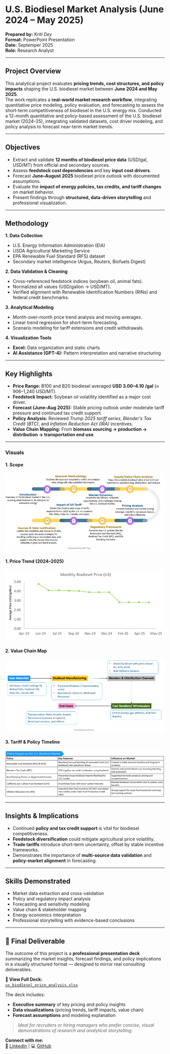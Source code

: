 # U.S. Biodiesel Market Analysis (June 2024 – May 2025)

**Prepared by:** *Kriti Dey*  
**Format:** PowerPoint Presentation  
**Date:** Septemper 2025  
**Role:** Research Analyst  

---

## Project Overview
This analytical project evaluates **pricing trends, cost structures, and policy impacts** shaping the U.S. biodiesel market between **June 2024 and May 2025**.  
The work replicates a **real-world market research workflow**, integrating quantitative price modeling, policy evaluation, and forecasting to assess the short-term competitiveness of biodiesel in the U.S. energy mix.
Conducted a 12-month quantitative and policy-based assessment of the U.S. biodiesel market (2024–25), integrating validated datasets, cost driver modeling, and policy analysis to forecast near-term market trends.

---

## Objectives
- Extract and validate **12 months of biodiesel price data** (USD/gal, USD/MT) from official and secondary sources.  
- Assess **feedstock cost dependencies** and key **input cost drivers**.  
- Forecast **June–August 2025** biodiesel price outlook with documented assumptions.  
- Evaluate the **impact of energy policies, tax credits, and tariff changes** on market behavior.  
- Present findings through **structured, data-driven storytelling** and professional visualization.

---

## Methodology
**1. Data Collection**  
- U.S. Energy Information Administration (EIA)  
- USDA Agricultural Marketing Service  
- EPA Renewable Fuel Standard (RFS) dataset  
- Secondary market intelligence (Argus, Reuters, Biofuels Digest)

**2. Data Validation & Cleaning**  
- Cross-referenced feedstock indices (soybean oil, animal fats).  
- Normalized all values (USD/gallon → USD/MT).  
- Verified alignment with Renewable Identification Numbers (RINs) and federal credit benchmarks.

**3. Analytical Modeling**  
- Month-over-month price trend analysis and moving averages.  
- Linear trend regression for short-term forecasting.  
- Scenario modeling for tariff extensions and credit withdrawals.

**4. Visualization Tools**  
- **Excel:** Data organization and static charts  
- **AI Assistance (GPT-4):** Pattern interpretation and narrative structuring

---

## Key Highlights
- **Price Range:** B100 and B20 biodiesel averaged **USD 3.00–4.10 /gal** (≈ 906–1,240 USD/MT).  
- **Feedstock Impact:** Soybean oil volatility identified as a major cost driver.  
- **Forecast (June–Aug 2025):** Stable pricing outlook under moderate tariff pressure and continued tax credit support.  
- **Policy Analysis:** Reviewed *Trump 2025 tariff series*, *Blender’s Tax Credit (BTC)*, and *Inflation Reduction Act (IRA)* incentives.  
- **Value Chain Mapping:** From **biomass sourcing → production → distribution → transportation end use**.

---
### Visuals

#### 1. Scope 
![Project Scope](biodiesel_research_methodology.png)

#### 1. Price Trend (2024–2025)
![Price Trend](biodiesel_price_trend.png)

#### 2. Value Chain Map
![Value Chain](biodiesel_value_chain.png)

#### 3. Tariff & Policy Timeline
![Policy Impact](biodiesel_policy_impact.png)


---

## Insights & Implications
- Continued **policy and tax credit support** is vital for biodiesel competitiveness.  
- **Feedstock diversification** could mitigate agricultural price volatility.  
- **Trade tariffs** introduce short-term uncertainty, offset by stable incentive frameworks.  
- Demonstrates the importance of **multi-source data validation** and **policy-market alignment** in forecasting.

---

## Skills Demonstrated
- Market data extraction and cross-validation  
- Policy and regulatory impact analysis  
- Forecasting and sensitivity modeling  
- Value chain & stakeholder mapping  
- Energy economics interpretation  
- Professional storytelling with evidence-based conclusions  

---
## 🎥 Final Deliverable

The outcome of this project is a **professional presentation deck** summarizing the market insights, forecast findings, and policy implications in a visually structured format — designed to mirror real consulting deliverables.

**🔗 View Full Deck:**  
[`us_biodiesel_price_analysis.xlsx`](us_biodiesel_price_analysis.xlsx)

The deck includes:
- **Executive summary** of key pricing and policy insights  
- **Data visualizations** (pricing trends, tariff impacts, value chain)  
- **Forecast assumptions** and modeling explanation  

> *Ideal for recruiters or hiring managers who prefer concise, visual demonstrations of research and analytical storytelling.*




**Connect with me:**  
🔗 [LinkedIn](your_link_here) | 💻 [GitHub](your_link_here)


